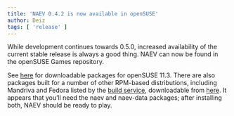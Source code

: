 ```yaml
---
title: 'NAEV 0.4.2 is now available in openSUSE'
author: Deiz
tags: [ 'release' ]
---
```


While development continues towards 0.5.0, increased availability of the current stable release is always a good thing. NAEV can now be found in the openSUSE Games repository.

See [here](https://software.opensuse.org/search?q=naev&baseproject=openSUSE%3A11.3&lang=en&exclude_filter=home%3A&exclude_debug=true) for downloadable packages for openSUSE 11.3. There are also packages built for a number of other RPM-based distributions, including Mandriva and Fedora listed by the [build service](https://build.opensuse.org/package/show/games/naev), downloadable from [here](https://software.opensuse.org/search?q=naev&baseproject=ALL&lang=en&exclude_filter=home%3A&exclude_debug=true). It appears that you’ll need the naev and naev-data packages; after installing both, NAEV should be ready to play.
